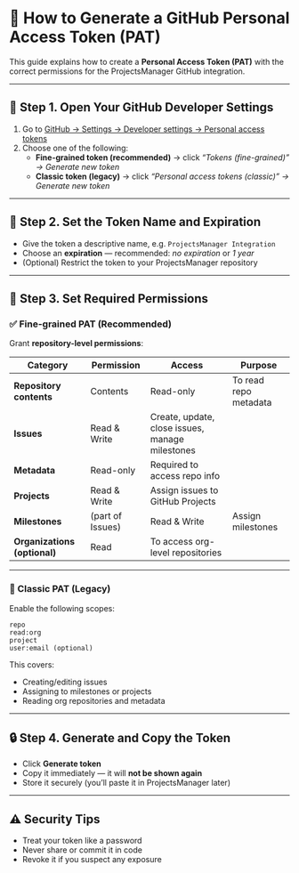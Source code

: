 # 🧩 How to Generate a GitHub Personal Access Token (PAT)

This guide explains how to create a **Personal Access Token (PAT)** with the correct permissions for the ProjectsManager GitHub integration.

---

## 🔑 Step 1. Open Your GitHub Developer Settings

1. Go to [GitHub → Settings → Developer settings → Personal access tokens](https://github.com/settings/tokens)
2. Choose one of the following:
   - **Fine-grained token (recommended)** → click *“Tokens (fine-grained)” → Generate new token*
   - **Classic token (legacy)** → click *“Personal access tokens (classic)” → Generate new token*

---

## 🧭 Step 2. Set the Token Name and Expiration

- Give the token a descriptive name, e.g. `ProjectsManager Integration`
- Choose an **expiration** — recommended: *no expiration* or *1 year*
- (Optional) Restrict the token to your ProjectsManager repository

---

## 🧩 Step 3. Set Required Permissions

### ✅ Fine-grained PAT (Recommended)

Grant **repository-level permissions**:

| Category | Permission | Access | Purpose |
|-----------|-------------|---------|----------|
| **Repository contents** | Contents | Read-only | To read repo metadata |
| **Issues** | Read & Write | Create, update, close issues, manage milestones |
| **Metadata** | Read-only | Required to access repo info |
| **Projects** | Read & Write | Assign issues to GitHub Projects |
| **Milestones** | (part of Issues) | Read & Write | Assign milestones |
| **Organizations (optional)** | Read | To access org-level repositories |

---

### 🧩 Classic PAT (Legacy)

Enable the following scopes:

```
repo
read:org
project
user:email (optional)
```

This covers:
- Creating/editing issues
- Assigning to milestones or projects
- Reading org repositories and metadata

---

## 🔒 Step 4. Generate and Copy the Token

- Click **Generate token**
- Copy it immediately — it will **not be shown again**
- Store it securely (you’ll paste it in ProjectsManager later)

---

## ⚠️ Security Tips

- Treat your token like a password
- Never share or commit it in code
- Revoke it if you suspect any exposure
